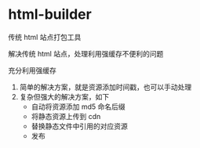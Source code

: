 # html-builder

传统 html 站点打包工具

解决传统 html 站点，处理利用强缓存不便利的问题

充分利用强缓存

1. 简单的解决方案，就是资源添加时间戳，也可以手动处理
2. 复杂但强大的解决方案，如下
   - 自动将资源添加 md5 命名后缀
   - 将静态资源上传到 cdn
   - 替换静态文件中引用的对应资源
   - 发布
